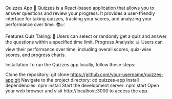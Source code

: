Quizzes App
🎉 Quizzes is a React-based application that allows you to answer questions and review your progress. It provides a user-friendly interface for taking quizzes, tracking your scores, and analyzing your performance over time. 📚📈

Features
Quiz Taking: 📝 Users can select or randomly get a quiz and answer the questions within a specified time limit.
Progress Analysis: 📊 Users can view their performance over time, including overall scores, quiz-wise scores, and progress charts.

Installation
To run the Quizzes app locally, follow these steps:

Clone the repository: git clone https://github.com/your-username/quizzes-app.git
Navigate to the project directory: cd quizzes-app
Install dependencies: npm install
Start the development server: npm start
Open your web browser and visit http://localhost:3000 to access the app.
